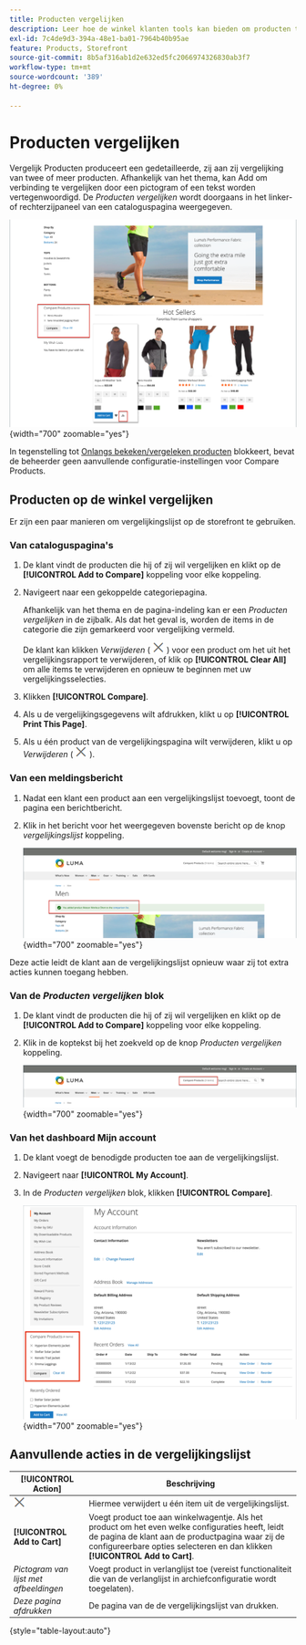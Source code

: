 ```yaml
---
title: Producten vergelijken
description: Leer hoe de winkel klanten tools kan bieden om producten te vergelijken voor beter geïnformeerde aankoopbeslissingen.
exl-id: 7c4de9d3-394a-48e1-ba01-7964b40b95ae
feature: Products, Storefront
source-git-commit: 8b5af316ab1d2e632ed5fc2066974326830ab3f7
workflow-type: tm+mt
source-wordcount: '389'
ht-degree: 0%

---
```


# Producten vergelijken

Vergelijk Producten produceert een gedetailleerde, zij aan zij vergelijking van twee of meer producten. Afhankelijk van het thema, kan Add om verbinding te vergelijken door een pictogram of een tekst worden vertegenwoordigd. De _Producten vergelijken_ wordt doorgaans in het linker- of rechterzijpaneel van een cataloguspagina weergegeven.

![Voorbeeld-winkel - vergelijkingslijst](./assets/storefront-comparison-list.png){width="700" zoomable="yes"}

In tegenstelling tot [Onlangs bekeken/vergeleken producten](products-viewed-compared.md) blokkeert, bevat de beheerder geen aanvullende configuratie-instellingen voor Compare Products.

## Producten op de winkel vergelijken

Er zijn een paar manieren om vergelijkingslijst op de storefront te gebruiken.

### Van cataloguspagina&#39;s

1. De klant vindt de producten die hij of zij wil vergelijken en klikt op de **[!UICONTROL Add to Compare]** koppeling voor elke koppeling.

1. Navigeert naar een gekoppelde categoriepagina.

   Afhankelijk van het thema en de pagina-indeling kan er een _Producten vergelijken_ in de zijbalk. Als dat het geval is, worden de items in de categorie die zijn gemarkeerd voor vergelijking vermeld.

   De klant kan klikken _Verwijderen_ ( ![Pictogram Verwijderen](../assets/icon-delete-x.png) ) voor een product om het uit het vergelijkingsrapport te verwijderen, of klik op **[!UICONTROL Clear All]** om alle items te verwijderen en opnieuw te beginnen met uw vergelijkingsselecties.

1. Klikken **[!UICONTROL Compare]**.

1. Als u de vergelijkingsgegevens wilt afdrukken, klikt u op **[!UICONTROL Print This Page]**.

1. Als u één product van de vergelijkingspagina wilt verwijderen, klikt u op _Verwijderen_ ( ![Pictogram Verwijderen](../assets/icon-delete-x.png) ).

### Van een meldingsbericht

1. Nadat een klant een product aan een vergelijkingslijst toevoegt, toont de pagina een berichtbericht.

1. Klik in het bericht voor het weergegeven bovenste bericht op de knop _vergelijkingslijst_ koppeling.

   ![Productkennisgeving vergelijken](./assets/notification-comparison-list.png){width="700" zoomable="yes"}

Deze actie leidt de klant aan de vergelijkingslijst opnieuw waar zij tot extra acties kunnen toegang hebben.

### Van de _Producten vergelijken_ blok

1. De klant vindt de producten die hij of zij wil vergelijken en klikt op de **[!UICONTROL Add to Compare]** koppeling voor elke koppeling.

1. Klik in de koptekst bij het zoekveld op de knop _Producten vergelijken_ koppeling.

   ![Koptekst van producten vergelijken](./assets/compare-products-header.png){width="700" zoomable="yes"}

### Van het dashboard Mijn account

1. De klant voegt de benodigde producten toe aan de vergelijkingslijst.

1. Navigeert naar **[!UICONTROL My Account]**.

1. In de _Producten vergelijken_ blok, klikken **[!UICONTROL Compare]**.

   ![Productblok vergelijken in dashboard voor klantenaccount](./assets/my-account-compare-block.png){width="700" zoomable="yes"}

## Aanvullende acties in de vergelijkingslijst

| [!UICONTROL Action] | Beschrijving |
|------|-----------|
| ![Pictogram Verwijderen](../assets/icon-delete-x.png) | Hiermee verwijdert u één item uit de vergelijkingslijst. |
| **[!UICONTROL Add to Cart]** | Voegt product toe aan winkelwagentje. Als het product om het even welke configuraties heeft, leidt de pagina de klant aan de productpagina waar zij de configureerbare opties selecteren en dan klikken **[!UICONTROL Add to Cart]**. |
| _Pictogram van lijst met afbeeldingen_ | Voegt product in verlanglijst toe (vereist functionaliteit die van de verlanglijst in archiefconfiguratie wordt toegelaten). |
| _Deze pagina afdrukken_ | De pagina van de de vergelijkingslijst van drukken. |

{style="table-layout:auto"}
